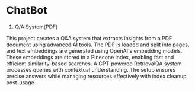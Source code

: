 # ChatBot

1. Q/A System(PDF)
   
This project creates a Q&A system that extracts insights from a PDF document using advanced AI tools. The PDF is loaded and split into pages, and text embeddings are generated using OpenAI's embedding models. These embeddings are stored in a Pinecone index, enabling fast and efficient similarity-based searches. A GPT-powered RetrievalQA system processes queries with contextual understanding. The setup ensures precise answers while managing resources effectively with index cleanup post-usage.


